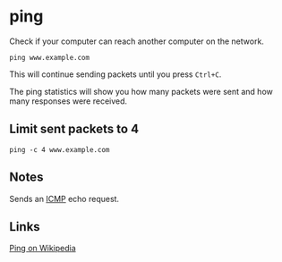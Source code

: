 # ping

Check if your computer can reach another computer on the network.

	ping www.example.com

This will continue sending packets until you press `Ctrl+C`.

The ping statistics will show you how many packets were sent and how
many responses were received.


## Limit sent packets to 4

	ping -c 4 www.example.com


## Notes

Sends an
[ICMP](http://en.wikipedia.org/wiki/Internet_Control_Message_Protocol)
echo request.


## Links

[Ping on Wikipedia](http://en.wikipedia.org/wiki/Ping_%28networking_utility%29)
